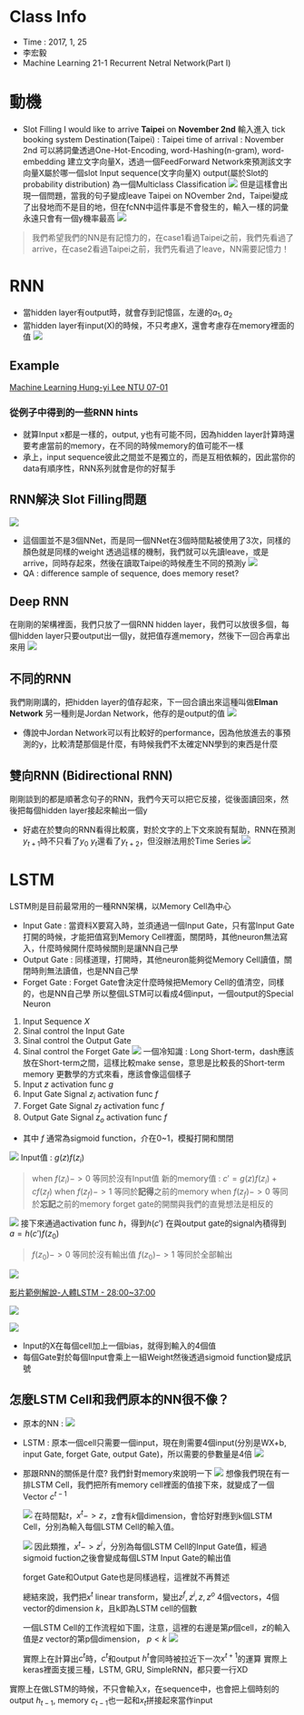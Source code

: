 # Class Info
* Time : 2017, 1, 25
* 李宏毅
* Machine Learning 21-1 Recurrent Netral Network(Part I)
# 動機
* Slot Filling
I would like to arrive **Taipei** on **November 2nd**
輸入進入 tick booking system
Destination(Taipei) : Taipei
time of arrival : November 2nd
可以將詞彙透過One-Hot-Encoding, word-Hashing(n-gram), word-embedding
建立文字向量X，透過一個FeedForward Network來預測該文字向量X屬於哪一個slot
Input sequence(文字向量X)
output(屬於Slot的probability distribution)
為一個Multiclass Classification
<img src='./md_images/Lee_Slot_NN.png'></img>
但是這樣會出現一個問題，當我的句子變成leave Taipei on NOvember 2nd，Taipei變成了出發地而不是目的地，但在fcNN中這件事是不會發生的，輸入一樣的詞彙永遠只會有一個y機率最高
<img src='./md_images/Lee_Slot_NN2.png'></img>

> 我們希望我們的NN是有記憶力的，在case1看過Taipei之前，我們先看過了arrive，在case2看過Taipei之前，我們先看過了leave，NN需要記憶力！

# RNN
* 當hidden layer有output時，就會存到記憶區，左邊的$a_{1}, a_{2}$
* 當hidden layer有input(X)的時候，不只考慮X，還會考慮存在memory裡面的值
<img src='./md_images/Lee_RNN_1.png'></img>
## Example
[Machine Learning Hung-yi Lee NTU 07-01](https://www.youtube.com/watch?v=xCGidAeyS4M&list=PLJV_el3uVTsPy9oCRY30oBPNLCo89yu49&index=30)
### 從例子中得到的一些RNN hints
* 就算Input x都是一樣的，output, y也有可能不同，因為hidden layer計算時還要考慮當前的memory，在不同的時候memory的值可能不一樣
* 承上，input sequence彼此之間並不是獨立的，而是互相依賴的，因此當你的data有順序性，RNN系列就會是你的好幫手

## RNN解決 Slot Filling問題
<img src='./md_images/Lee_RNN_3.png'></img>
* 這個圖並不是3個NNet，而是同一個NNet在3個時間點被使用了3次，同樣的顏色就是同樣的weight
透過這樣的機制，我們就可以先讀leave，或是arrive，同時存起來，然後在讀取Taipei的時候產生不同的預測y
<img src='./md_images/Lee_RNN_19.png'></img>
* QA : difference sample of sequence, does memory reset?
## Deep RNN
在剛剛的架構裡面，我們只放了一個RNN hidden layer，我們可以放很多個，每個hidden layer只要output出一個y，就把值存進memory，然後下一回合再拿出來用
<img src='./md_images/Lee_RNN_4.png'></img>

## 不同的RNN
我們剛剛講的，把hidden layer的值存起來，下一回合讀出來這種叫做**Elman Network**
另一種則是Jordan Network，他存的是output的值
<img src='./md_images/Lee_RNN_5.png'></img>
* 傳說中Jordan Network可以有比較好的performance，因為他放進去的事預測的y，比較清楚那個是什麼，有時候我們不太確定NN學到的東西是什麼

## 雙向RNN (Bidirectional RNN)
剛剛談到的都是順著念句子的RNN，我們今天可以把它反接，從後面讀回來，然後把每個hidden layer接起來輸出一個y
* 好處在於雙向的RNN看得比較廣，對於文字的上下文來說有幫助，RNN在預測$y_{t+1}$時不只看了$y_{0}~y_{t}$還看了$y_{t+2}$，但沒辦法用於Time Series
<img src='./md_images/Lee_RNN_6.png'></img>

# LSTM
LSTM則是目前最常用的一種RNN架構，以Memory Cell為中心
* Input Gate : 當資料X要寫入時，並須通過一個Input Gate，只有當Input Gate打開的時候，才能把值寫到Memory Cell裡面，關閉時，其他neuron無法寫入，什麼時候開什麼時候關則是讓NN自己學
* Output Gate : 同樣道理，打開時，其他neuron能夠從Memory Cell讀值，關閉時則無法讀值，也是NN自己學
* Forget Gate : Forget Gate會決定什麼時候把Memory Cell的值清空，同樣的，也是NN自己學
所以整個LSTM可以看成4個input，一個output的Special Neuron
1. Input Sequence $X$
2. Sinal control the Input Gate
3. Sinal control the Output Gate
4. Sinal control the Forget Gate
<img src='./md_images/Lee_RNN_7.png'></img>
一個冷知識 : Long Short-term，dash應該放在Short-term之間，這樣比較make sense，意思是比較長的Short-term memory
更數學的方式來看，應該會像這個樣子
1. Input $z$ activation func $g$
2. Input Gate Signal $z_{i}$ activation func $f$
3. Forget Gate Signal $z_{f}$ activation func $f$
4. Output Gate Signal $z_{o}$ activation func $f$
* 其中 $f$ 通常為sigmoid function，介在0~1，模擬打開和關閉

<img src='./md_images/Lee_RNN_8.png'></img>
Input值 : $g(z)f(z_{i})$ 
> when $f(z_{i}) -> 0$ 等同於沒有Input值
新的memory值 : $c' = g(z)f(z_{i}) + cf(z_{f})$
> when $f(z_{f}) -> 1$ 等同於**記得**之前的memory
> when $f(z_{f}) -> 0$ 等同於**忘記**之前的memory
> forget gate的開關與我們的直覺想法是相反的

<img src='./md_images/Lee_RNN_9.png'></img>
接下來通過activation func $h$，得到$h(c')$
在與output gate的signal內積得到
$a = h(c')f(z_{0})$

> $f(z_{0}) -> 0$ 等同於沒有輸出值
> $f(z_{0}) -> 1$ 等同於全部輸出


<img src='./md_images/Lee_RNN_10.png'></img>

 [影片範例解說-人體LSTM - 28:00~37:00](https://www.youtube.com/watch?v=xCGidAeyS4M&list=PLJV_el3uVTsPy9oCRY30oBPNLCo89yu49&index=30)

 <img src='./md_images/Lee_RNN_11.png'></img>

<img src='./md_images/Lee_RNN_12.png'></img>

 * Input的X在每個cell加上一個bias，就得到輸入的4個值
 * 每個Gate對於每個Input會乘上一組Weight然後透過sigmoid function變成訊號
 
 ## 怎麼LSTM Cell和我們原本的NN很不像？
 * 原本的NN : 
  <img src='./md_images/Lee_RNN_13.png'></img>
 * LSTM : 原本一個cell只需要一個input，現在則需要4個input(分別是WX+b, input Gate, forget Gate, output Gate)，所以需要的參數量是4倍
  <img src='./md_images/Lee_RNN_14.png'></img>
 * 那跟RNN的關係是什麼? 我們針對memory來說明一下
   <img src='./md_images/Lee_RNN_15.png'></img>
   想像我們現在有一排LSTM Cell，我們把所有memory cell裡面的值接下來，就變成了一個Vector $c^{t-1}$

   <img src='./md_images/Lee_RNN_16.png'></img>
   在時間點$t$，$x^{t} -> z$，z會有$k$個dimension，會恰好對應到k個LSTM Cell，分別為輸入每個LSTM Cell的輸入值。

   <img src='./md_images/Lee_RNN_17.png'></img>
   因此類推，$x^{t} -> z^{i}$，分別為每個LSTM Cell的Input Gate值，經過sigmoid fuction之後會變成每個LSTM Input Gate的輸出值

   forget Gate和Output Gate也是同樣過程，這裡就不再贅述
   
   總結來說，我們把$x^{t}$ linear transform，變出$z^{f}, z^{i}, z, z^{o}$ 4個vectors，4個vector的dimension $k$，且k即為LSTM cell的個數
   
   一個LSTM Cell的工作流程如下圖，注意，這裡的右邊是第$p$個cell，$z$的輸入值是$z$ vector的第p個dimension， $p < k$
   <img src='./md_images/Lee_RNN_18.png'></img>
   
   實際上在計算出$c^{t}$時，$c^{t}$和output $h^{t}$會同時被拉近下一次$x^{t+1}$的運算
   實際上keras裡面支援三種，LSTM, GRU, SimpleRNN，都只要一行XD
  
  實際上在做LSTM的時候，不只會輸入x，在sequence中，也會把上個時刻的output $h_{t-1}$, memory $c_{t-1}$也一起和$x_{t}$拼接起來當作input